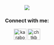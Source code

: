 <p align="center"> <a href="https://github.com/Hestys" target="_blank"> 
  <img src="https://user-images.githubusercontent.com/61988280/104352599-ed5f8100-5517-11eb-8590-2c9ca273f967.gif" /> </a> 



<h3 align="center">Connect with me:</h3>
<p align="center">
<a href="https://twitter.com/karabogacihat" target="blank"><img align="center" src="https://cdn.jsdelivr.net/npm/simple-icons@3.0.1/icons/twitter.svg" alt="karabogacihat" height="35" width="40" /></a>
<a href="https://linkedin.com/in/chtkb" target="blank"><img align="center" src="https://cdn.jsdelivr.net/npm/simple-icons@3.0.1/icons/linkedin.svg" alt="chtkb" height="35" width="40" /></a>
</p>
